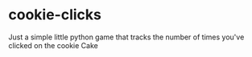 # cookie-clicks
Just a simple little python game that tracks the number of times you've clicked on the cookie Cake
